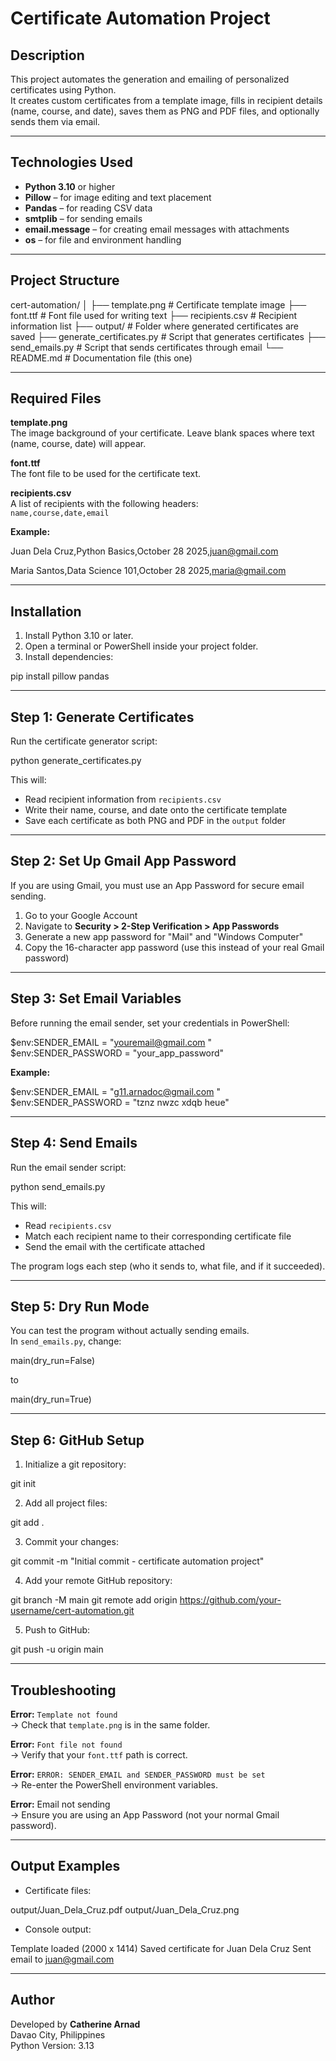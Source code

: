 # Certificate Automation Project

## Description
This project automates the generation and emailing of personalized certificates using Python.  
It creates custom certificates from a template image, fills in recipient details (name, course, and date), saves them as PNG and PDF files, and optionally sends them via email.

---

## Technologies Used
- **Python 3.10** or higher  
- **Pillow** – for image editing and text placement  
- **Pandas** – for reading CSV data  
- **smtplib** – for sending emails  
- **email.message** – for creating email messages with attachments  
- **os** – for file and environment handling  

---

## Project Structure

cert-automation/
│
├── template.png # Certificate template image
├── font.ttf # Font file used for writing text
├── recipients.csv # Recipient information list
├── output/ # Folder where generated certificates are saved
├── generate_certificates.py # Script that generates certificates
├── send_emails.py # Script that sends certificates through email
└── README.md # Documentation file (this one)


---

## Required Files

**template.png**  
The image background of your certificate. Leave blank spaces where text (name, course, date) will appear.

**font.ttf**  
The font file to be used for the certificate text.

**recipients.csv**  
A list of recipients with the following headers:  
`name,course,date,email`

**Example:**


Juan Dela Cruz,Python Basics,October 28 2025,juan@gmail.com

Maria Santos,Data Science 101,October 28 2025,maria@gmail.com


---

## Installation
1. Install Python 3.10 or later.
2. Open a terminal or PowerShell inside your project folder.
3. Install dependencies:


pip install pillow pandas


---

## Step 1: Generate Certificates
Run the certificate generator script:


python generate_certificates.py


This will:
- Read recipient information from `recipients.csv`
- Write their name, course, and date onto the certificate template
- Save each certificate as both PNG and PDF in the `output` folder

---

## Step 2: Set Up Gmail App Password
If you are using Gmail, you must use an App Password for secure email sending.

1. Go to your Google Account  
2. Navigate to **Security > 2-Step Verification > App Passwords**  
3. Generate a new app password for "Mail" and "Windows Computer"  
4. Copy the 16-character app password (use this instead of your real Gmail password)

---

## Step 3: Set Email Variables
Before running the email sender, set your credentials in PowerShell:


$env:SENDER_EMAIL = "youremail@gmail.com
"
$env:SENDER_PASSWORD = "your_app_password"


**Example:**


$env:SENDER_EMAIL = "g11.arnadoc@gmail.com
"
$env:SENDER_PASSWORD = "tznz nwzc xdqb heue"


---

## Step 4: Send Emails
Run the email sender script:


python send_emails.py


This will:
- Read `recipients.csv`
- Match each recipient name to their corresponding certificate file
- Send the email with the certificate attached

The program logs each step (who it sends to, what file, and if it succeeded).

---

## Step 5: Dry Run Mode
You can test the program without actually sending emails.  
In `send_emails.py`, change:


main(dry_run=False)

to


main(dry_run=True)


---

## Step 6: GitHub Setup
1. Initialize a git repository:


git init


2. Add all project files:


git add .


3. Commit your changes:


git commit -m "Initial commit - certificate automation project"


4. Add your remote GitHub repository:


git branch -M main
git remote add origin https://github.com/your-username/cert-automation.git


5. Push to GitHub:


git push -u origin main


---

## Troubleshooting

**Error:** `Template not found`  
→ Check that `template.png` is in the same folder.

**Error:** `Font file not found`  
→ Verify that your `font.ttf` path is correct.

**Error:** `ERROR: SENDER_EMAIL and SENDER_PASSWORD must be set`  
→ Re-enter the PowerShell environment variables.

**Error:** Email not sending  
→ Ensure you are using an App Password (not your normal Gmail password).

---

## Output Examples
- Certificate files:


output/Juan_Dela_Cruz.pdf
output/Juan_Dela_Cruz.png


- Console output:


Template loaded (2000 x 1414)
Saved certificate for Juan Dela Cruz
Sent email to juan@gmail.com


---

## Author
Developed by **Catherine Arnad**  
Davao City, Philippines  
Python Version: 3.13
